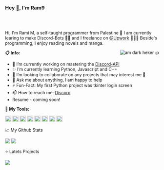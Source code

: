 ### Hey 👋, I'm Ram9 

<br />
<br />

Hi, I'm Rami M, a self-taught programmer from Palestine 🚀 I am currently learing to make Discord-Bots 🦾🤖 and I freelance on [@Upwork](https://www.upwork.com/) 👨🏽‍💻 Beside's programming, I enjoy reading novels and manga.

  <img align="right" alt="am dark heker :p" src="https://c.tenor.com/-n4k63Qsk-4AAAAM/anonymous-hacker.gif" />
  
**📋 Info:**

- 🍭 I’m currently working on mastering the [Discord-API](https://discord.com/developers/docs/)
- ✨ I’m currently learning Python, Javascript and C++
- 🤝 I’m looking to collaborate on any projects that may interest me 🤗
- 💬 Ask me about anything, I am happy to help
- ⚡️ Fun-Fact: My first Python project was tkinter login screen
- 📫 How to reach me: [Discord](https://discord.com/users/841814983574028298)
- Resume - coming soon!

**🔨 My Tools:**  

<img height="20" src="https://github.com/abranhe/programming-languages-logos/blob/master/src/python/python_64x64.png">
<img height="20" src="https://github.com/abranhe/programming-languages-logos/blob/master/src/cpp/cpp_64x64.png">
<img height="20" src="https://github.com/gilbarbara/logos/blob/master/logos/selenium.svg">
<img height="20" src="https://github.com/gilbarbara/logos/blob/master/logos/git-icon.svg">
<img height="20" src="https://github.com/abranhe/programming-languages-logos/blob/master/src/javascript/javascript_64x64.png">
<img height="20" src="https://github.com/gilbarbara/logos/blob/master/logos/nodejs-icon.svg">
<img height="20" src="https://github.com/abranhe/programming-languages-logos/blob/master/src/html/html_64x64.png">
<img height="20" src="https://github.com/abranhe/programming-languages-logos/blob/master/src/css/css_64x64.png">



📈 My Github Stats

<img src="https://github-readme-stats.vercel.app/api?username=PythonRam9&&show_icons=true&title_color=CE1225&icon_color=FFFFFF&text_color=007A3D&bg_color=000000">
<img src="https://github-readme-stats.vercel.app/api/top-langs/?username=PythonRam9&layout=compact">

⭐️ Latets Projects

<img src="https://github-readme-stats.vercel.app/api/pin/?username=PythonRam9&repo=Youtube-upload-notifier">
